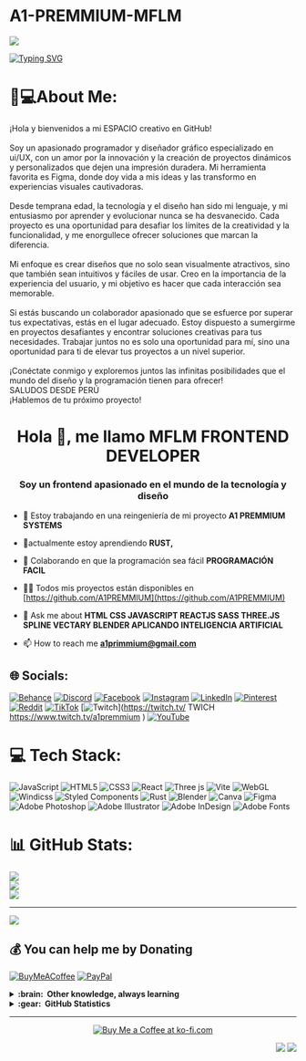 # A1-PREMMIUM-MFLM
<img align ="center" src="https://github.com/A1PREMMIUM/IMG/blob/main/BANNER%20A1%20PREMMIUM.jpg"/>

<a href="https://git.io/typing-svg"><img src="https://readme-typing-svg.herokuapp.com?font=Familjen+Grotesk&pause=1000&color=F7B136&center=&vCenter=&repeat=&random=FALSO&width=435&lines=Frontend+Developer+Graphic+Designer+ui+ux" alt="Typing SVG" /></a>
#  📲💻About Me:
¡Hola y bienvenidos a mi ESPACIO creativo en GitHub!<br><br>Soy un apasionado programador y diseñador gráfico especializado en ui/UX, con un amor por la innovación y la creación de proyectos dinámicos y personalizados que dejen una impresión duradera. Mi herramienta favorita es Figma, donde doy vida a mis ideas y las transformo en experiencias visuales cautivadoras.<br><br>Desde temprana edad, la tecnología y el diseño han sido mi lenguaje, y mi entusiasmo por aprender y evolucionar nunca se ha desvanecido. Cada proyecto es una oportunidad para desafiar los límites de la creatividad y la funcionalidad, y me enorgullece ofrecer soluciones que marcan la diferencia.<br><br>Mi enfoque es crear diseños que no solo sean visualmente atractivos, sino que también sean intuitivos y fáciles de usar. Creo en la importancia de la experiencia del usuario, y mi objetivo es hacer que cada interacción sea memorable.<br><br>Si estás buscando un colaborador apasionado que se esfuerce por superar tus expectativas, estás en el lugar adecuado. Estoy dispuesto a sumergirme en proyectos desafiantes y encontrar soluciones creativas para tus necesidades. Trabajar juntos no es solo una oportunidad para mí, sino una oportunidad para ti de elevar tus proyectos a un nivel superior.<br><br>¡Conéctate conmigo y exploremos juntos las infinitas posibilidades que el mundo del diseño y la programación tienen para ofrecer!<br>SALUDOS DESDE PERÚ<br>¡Hablemos de tu próximo proyecto!


<h1 align="center">Hola 👋, me llamo MFLM FRONTEND DEVELOPER</h1>
<h3 align="center">Soy un frontend apasionado en el mundo de la tecnología y diseño</h3>

- 🔭 Estoy trabajando en una reingeniería de mi proyecto **A1 PREMMIUM SYSTEMS**

- 🌱actualmente estoy aprendiendo **RUST,**

- 👯 Colaborando en que la programación sea fácil **PROGRAMACIÓN FACIL**

- 👨‍💻 Todos mis proyectos están disponibles en [https://github.com/A1PREMMIUM](https://github.com/A1PREMMIUM)

- 💬 Ask me about **HTML CSS JAVASCRIPT REACTJS SASS THREE.JS SPLINE VECTARY BLENDER APLICANDO INTELIGENCIA ARTIFICIAL**

- 📫 How to reach me **a1primmium@gmail.com**

## 🌐 Socials:
[![Behance](https://img.shields.io/badge/Behance-1769ff?logo=behance&logoColor=white)](https://behance.net/https://www.behance.net/A1-PREMMIUM ) [![Discord](https://img.shields.io/badge/Discord-%237289DA.svg?logo=discord&logoColor=white)](https://discord.gg/a1premmium ) [![Facebook](https://img.shields.io/badge/Facebook-%231877F2.svg?logo=Facebook&logoColor=white)](https://facebook.com/https://web.facebook.com/A1premmium ) [![Instagram](https://img.shields.io/badge/Instagram-%23E4405F.svg?logo=Instagram&logoColor=white)](https://instagram.com/https://www.instagram.com/a1premmium/ ) [![LinkedIn](https://img.shields.io/badge/LinkedIn-%230077B5.svg?logo=linkedin&logoColor=white)](https://linkedin.com/in/https://www.linkedin.com/in/mauro-flores-ui-ux-designer/ ) [![Pinterest](https://img.shields.io/badge/Pinterest-%23E60023.svg?logo=Pinterest&logoColor=white)](https://pinterest.com/https://www.pinterest.es/A1PREMMIUM/ ) [![Reddit](https://img.shields.io/badge/Reddit-%23FF4500.svg?logo=Reddit&logoColor=white)](https://reddit.com/user/https://www.reddit.com/settings/premium ) [![TikTok](https://img.shields.io/badge/TikTok-%23000000.svg?logo=TikTok&logoColor=white)](https://tiktok.com/@https://www.tiktok.com/@a1premmium ) [![Twitch](https://img.shields.io/badge/Twitch-%239146FF.svg?logo=Twitch&logoColor=white)](https://twitch.tv/ TWICH   https://www.twitch.tv/a1premmium ) [![YouTube](https://img.shields.io/badge/YouTube-%23FF0000.svg?logo=YouTube&logoColor=white)](https://youtube.com/@https://www.youtube.com/@A1PREMMIUM ) 

# 💻 Tech Stack:
![JavaScript](https://img.shields.io/badge/javascript-%23323330.svg?style=for-the-badge&logo=javascript&logoColor=%23F7DF1E) ![HTML5](https://img.shields.io/badge/html5-%23E34F26.svg?style=for-the-badge&logo=html5&logoColor=white) ![CSS3](https://img.shields.io/badge/css3-%231572B6.svg?style=for-the-badge&logo=css3&logoColor=white) ![React](https://img.shields.io/badge/react-%2320232a.svg?style=for-the-badge&logo=react&logoColor=%2361DAFB) ![Three js](https://img.shields.io/badge/threejs-black?style=for-the-badge&logo=three.js&logoColor=white) ![Vite](https://img.shields.io/badge/vite-%23646CFF.svg?style=for-the-badge&logo=vite&logoColor=white) ![WebGL](https://img.shields.io/badge/WebGL-990000?logo=webgl&logoColor=white&style=for-the-badge) ![Windicss](https://img.shields.io/badge/windicss-48B0F1.svg?style=for-the-badge&logo=windi-css&logoColor=white) ![Styled Components](https://img.shields.io/badge/styled--components-DB7093?style=for-the-badge&logo=styled-components&logoColor=white) ![Rust](https://img.shields.io/badge/rust-%23000000.svg?style=for-the-badge&logo=rust&logoColor=white) ![Blender](https://img.shields.io/badge/blender-%23F5792A.svg?style=for-the-badge&logo=blender&logoColor=white) ![Canva](https://img.shields.io/badge/Canva-%2300C4CC.svg?style=for-the-badge&logo=Canva&logoColor=white) ![Figma](https://img.shields.io/badge/figma-%23F24E1E.svg?style=for-the-badge&logo=figma&logoColor=white) ![Adobe Photoshop](https://img.shields.io/badge/adobe%20photoshop-%2331A8FF.svg?style=for-the-badge&logo=adobe%20photoshop&logoColor=white) ![Adobe Illustrator](https://img.shields.io/badge/adobe%20illustrator-%23FF9A00.svg?style=for-the-badge&logo=adobe%20illustrator&logoColor=white) ![Adobe InDesign](https://img.shields.io/badge/Adobe%20InDesign-49021F?style=for-the-badge&logo=adobeindesign&logoColor=FF3366) ![Adobe Fonts](https://img.shields.io/badge/Adobe%20Fonts-000B1D.svg?style=for-the-badge&logo=Adobe%20Fonts&logoColor=white)
# 📊 GitHub Stats:
![](https://github-readme-stats.vercel.app/api?username=A1PREMIUM&theme=nightowl&hide_border=false&include_all_commits=true&count_private=false)<br/>
![](https://github-readme-streak-stats.herokuapp.com/?user=A1PREMIUM&theme=nightowl&hide_border=false)<br/>
![](https://github-readme-stats.vercel.app/api/top-langs/?username=A1PREMIUM&theme=nightowl&hide_border=false&include_all_commits=true&count_private=false&layout=compact)

---
[![](https://visitcount.itsvg.in/api?id=A1PREMIUM&icon=0&color=0)](https://visitcount.itsvg.in)

  ## 💰 You can help me by Donating
  [![BuyMeACoffee](https://img.shields.io/badge/Buy%20Me%20a%20Coffee-ffdd00?style=for-the-badge&logo=buy-me-a-coffee&logoColor=black)](https://buymeacoffee.com/https://github.com/A1PREMMIUM ) [![PayPal](https://img.shields.io/badge/PayPal-00457C?style=for-the-badge&logo=paypal&logoColor=white)](https://paypal.me/A1PREMMIUM ) 

  
<!-- Proudly created with GPRM ( https://gprm.itsvg.in ) -->

<details>
  <summary><b>:brain: &nbsp;Other knowledge, always learning</b></summary>
  <br/>

![Kotlin](https://img.shields.io/badge/KOTLIN-0095D5.svg?&style=flat&logo=kotlin&logoColor=white)&nbsp;
![Firebase](https://img.shields.io/badge/FIREBASE-FFCA28.svg?&style=flat&logo=firebase&logoColor=black)&nbsp;
![NestJS](https://img.shields.io/badge/NESTJS-E0234E.svg?&style=flat&logo=nestjs&logoColor=white)&nbsp;
![NodeJS](https://img.shields.io/badge/NODEJS-339933.svg?&style=flat&logo=node.js&logoColor=white)&nbsp;\
![Redis](https://img.shields.io/badge/REDIS-DC382D.svg?&style=flat&logo=redis&logoColor=white)&nbsp;
![Nginx](https://img.shields.io/badge/NGINX-269539.svg?&style=flat&logo=nginx&logoColor=white)&nbsp;
![GRPC](https://img.shields.io/badge/GRPC-4285F4.svg?&style=flat&logo=google&logoColor=white)&nbsp;
![Kafka](https://img.shields.io/badge/APACHA%20KAFKA-231F20.svg?&style=flat&logo=apache-kafka&logoColor=white)&nbsp;\
![Kubernetes](https://img.shields.io/badge/KUBERNETES-326CE5.svg?&style=flat&logo=kubernetes&logoColor=white)&nbsp;
![Puppet](https://img.shields.io/badge/PUPPET-FFAE1A.svg?&style=flat&logo=puppet&logoColor=black)&nbsp;
![GithubActions](https://img.shields.io/badge/GITHUB%20ACTIONS-2088FF.svg?&style=flat&logo=github-actions&logoColor=white)&nbsp;\
![GCP](https://img.shields.io/badge/GOOGLE%20CLOUD%20PLATAFORM-4285F4.svg?&style=flat&logo=google-cloud&logoColor=white)&nbsp;
![AWS](https://img.shields.io/badge/AMAZON%20AWS-232F3E.svg?&style=flat&logo=amazon-aws&logoColor=white)&nbsp;
![Oracle](https://img.shields.io/badge/ORACLE-F80000.svg?&style=flat&logo=oracle&logoColor=white)&nbsp;\
![Onion Architecture](https://img.shields.io/badge/ONION%20ARCHITECTURE-A81C7D.svg?&style=flat&logoColor=white)&nbsp;
![BDD](https://img.shields.io/badge/BEHAVIOR%20DD-4479A1.svg?&style=flat&logo=bdd&logoColor=white)&nbsp;
![MongoDB](https://img.shields.io/badge/MONGODB-47A248.svg?&style=flat&logo=mongodb&logoColor=white)&nbsp;
![Python](https://img.shields.io/badge/PYTHON-3776AB.svg?&style=flat&logo=python&logoColor=white)&nbsp;\
![Cpp](https://img.shields.io/badge/C++-00599C.svg?&style=flat&logo=c%2B%2B&logoColor=white)&nbsp;
![Arduino](https://img.shields.io/badge/ARDUINO-00979D.svg?&style=flat&logo=arduino&logoColor=white)&nbsp;
![JQuery](https://img.shields.io/badge/JQUERY-0769AD.svg?&style=flat&logo=jquery&logoColor=white)&nbsp;
![JSP](https://img.shields.io/badge/JSP-323330.svg?&style=flat&logo=eclipse&logoColor=white)&nbsp;
![SASS](https://img.shields.io/badge/SASS-CC6699.svg?&style=flat&logo=sass&logoColor=white)&nbsp;
![PHP](https://img.shields.io/badge/PHP-777BB4.svg?&style=flat&logo=php&logoColor=white)&nbsp;\
![PHOTOSHOP](https://img.shields.io/badge/PHOTOSHOP-31A8FF.svg?&style=flat&logo=adobe-photoshop&logoColor=white)&nbsp;
![XD](https://img.shields.io/badge/XD-FFC0CB.svg?&style=flat&logo=adobe-xd&logoColor=black)&nbsp;
![ILLUSTRATOR](https://img.shields.io/badge/ILLUSTRATOR-FFAE1A.svg?&style=flat&logo=adobe-illustrator&logoColor=black)&nbsp;\
![Blockchain](https://img.shields.io/badge/BLOCKCHAIN-121D33.svg?&style=flat&logo=blockchain-dot-com&logoColor=white)&nbsp;
![Cryptocurrencies](https://img.shields.io/badge/CRYPTOCURRENCY-00979D.svg?&style=flat&logo=cryptocurrency&logoColor=black)&nbsp;
![Bitcoin](https://img.shields.io/badge/BITCOIN-0769AD.svg?&style=flat&logo=bitcoin&logoColor=black)&nbsp;
![Ethereum](https://img.shields.io/badge/ETHEREUM-3C3C3D.svg?&style=flat&logo=ethereum&logoColor=white)&nbsp;

</details>

<details>
  <summary><b>:gear: &nbsp;GitHub Statistics</b></summary>
  <br/>
    <p align="center">
        <img height="137px" src="https://github-readme-streak-stats.herokuapp.com/?user=brunotacca&hide_border=true&theme=nightowl" />
    </p>
    <p align="center">
        <img height="137px" src="https://github-readme-stats.vercel.app/api?username=brunotacca&hide_title=true&hide_border=true&show_icons=true&include_all_commits=true&count_private=true&line_height=21&theme=nightowl" /> <img height="137px" src="https://github-readme-stats.vercel.app/api/top-langs/?username=brunotacca&hide=html&hide_title=true&hide_border=true&layout=compact&langs_count=8&theme=nightowl" />
    </p>
</details>

<hr/>

<p align="center">
 <a href="https://ko-fi.com/X8X48056Q">
   <img src="https://ko-fi.com/img/githubbutton_sm.svg" alt="Buy Me a Coffee at ko-fi.com" data-canonical-src="https://ko-fi.com/img/githubbutton_sm.svg" style="max-width: 100%;">
 </a>
</p>

<p align="right">
<img src="https://komarev.com/ghpvc/?username=brunotacca&style=plastic&label=Views"><img>
<img src="https://badges.pufler.dev/visits/brunotacca/brunotacca?color=black&logo=github" />
</p>
